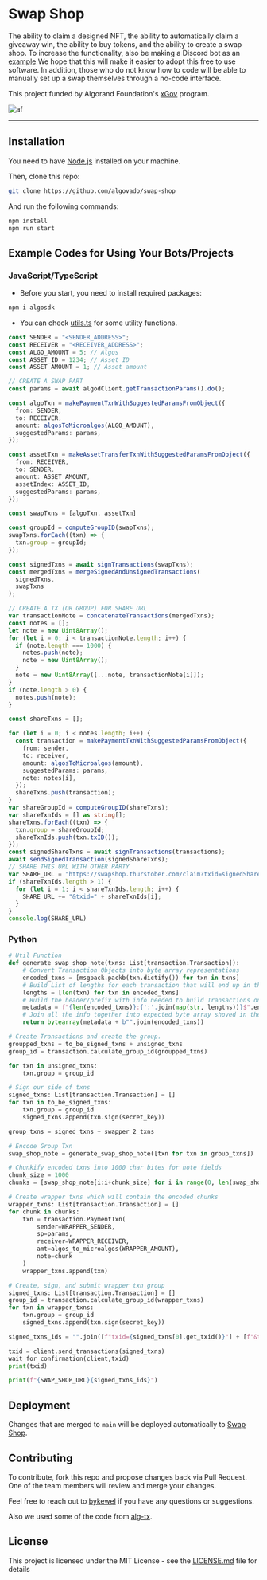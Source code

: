 # Swap Shop

The ability to claim a designed NFT, the ability to automatically claim a giveaway win, the ability to buy tokens, and the ability to create a swap shop.
To increase the functionality, also be making a Discord bot as an [example](https://github.com/algovado/swap-shop?tab=readme-ov-file#example-codes-for-using-your-botsprojects)
We hope that this will make it easier to adopt this free to use software. In addition, those who do not know how to code will be able to manually set up a swap themselves through a no-code interface.

This project funded by Algorand Foundation's [xGov](https://xgov.algorand.foundation) program.

![af](public/images/af_logo.svg)

----------

## Installation

You need to have [Node.js](https://nodejs.org/en/) installed on your machine.  

Then, clone this repo:

```bash
git clone https://github.com/algovado/swap-shop
```

And run the following commands:

```bash
npm install
npm run start
```

## Example Codes for Using Your Bots/Projects

### JavaScript/TypeScript

* Before you start, you need to install required packages:

```bash
npm i algosdk
```

* You can check [utils.ts](https://github.com/algovado/swap-shop/blob/main/src/core/utils.ts) for some utility functions.

```ts
const SENDER = "<SENDER_ADDRESS>";
const RECEIVER = "<RECEIVER_ADDRESS>";
const ALGO_AMOUNT = 5; // Algos
const ASSET_ID = 1234; // Asset ID
const ASSET_AMOUNT = 1; // Asset amount

// CREATE A SWAP PART
const params = await algodClient.getTransactionParams().do();

const algoTxn = makePaymentTxnWithSuggestedParamsFromObject({
  from: SENDER,
  to: RECEIVER,
  amount: algosToMicroalgos(ALGO_AMOUNT),
  suggestedParams: params,
});

const assetTxn = makeAssetTransferTxnWithSuggestedParamsFromObject({
  from: RECEIVER,
  to: SENDER,
  amount: ASSET_AMOUNT,
  assetIndex: ASSET_ID,
  suggestedParams: params,
});

const swapTxns = [algoTxn, assetTxn]

const groupId = computeGroupID(swapTxns);
swapTxns.forEach((txn) => {
  txn.group = groupId;
});

const signedTxns = await signTransactions(swapTxns);
const mergedTxns = mergeSignedAndUnsignedTransactions(
  signedTxns,
  swapTxns
);

// CREATE A TX (OR GROUP) FOR SHARE URL
var transactionNote = concatenateTransactions(mergedTxns);
const notes = [];
let note = new Uint8Array();
for (let i = 0; i < transactionNote.length; i++) {
  if (note.length === 1000) {
    notes.push(note);
    note = new Uint8Array();
  }
  note = new Uint8Array([...note, transactionNote[i]]);
}
if (note.length > 0) {
  notes.push(note);
}

const shareTxns = [];

for (let i = 0; i < notes.length; i++) {
  const transaction = makePaymentTxnWithSuggestedParamsFromObject({
    from: sender,
    to: receiver,
    amount: algosToMicroalgos(amount),
    suggestedParams: params,
    note: notes[i],
  });
  shareTxns.push(transaction);
}
var shareGroupId = computeGroupID(shareTxns);
var shareTxnIds = [] as string[];
shareTxns.forEach((txn) => {
  txn.group = shareGroupId;
  shareTxnIds.push(txn.txID());
});
const signedShareTxns = await signTransactions(transactions);
await sendSignedTransaction(signedShareTxns);
// SHARE THIS URL WITH OTHER PARTY
var SHARE_URL = "https://swapshop.thurstober.com/claim?txid=signedShareTxns[0]"
if (shareTxnIds.length > 1) {
  for (let i = 1; i < shareTxnIds.length; i++) {
    SHARE_URL += "&txid=" + shareTxnIds[i];
  }
}
console.log(SHARE_URL)
```
### Python
```py
# Util Function
def generate_swap_shop_note(txns: List[transaction.Transaction]):
    # Convert Transaction Objects into byte array representations
    encoded_txns = [msgpack.packb(txn.dictify()) for txn in txns]
    # Build List of lengths for each transaction that will end up in the note(s) field
    lengths = [len(txn) for txn in encoded_txns]
    # Build the header/prefix with info needed to build Transactions on the otherside
    metadata = f"{len(encoded_txns)}:{':'.join(map(str, lengths))}$".encode("utf-8") 
    # Join all the info together into expected byte array shoved in the note(s)
    return bytearray(metadata + b"".join(encoded_txns))

# Create Transactions and create the group.
groupped_txns = to_be_signed_txns + unsigned_txns
group_id = transaction.calculate_group_id(groupped_txns)

for txn in unsigned_txns:
    txn.group = group_id

# Sign our side of txns
signed_txns: List[transaction.Transaction] = []
for txn in to_be_signed_txns:
    txn.group = group_id
    signed_txns.append(txn.sign(secret_key))

group_txns = signed_txns + swapper_2_txns

# Encode Group Txn
swap_shop_note = generate_swap_shop_note([txn for txn in group_txns])  

# Chunkify encoded txns into 1000 char bites for note fields
chunk_size = 1000
chunks = [swap_shop_note[i:i+chunk_size] for i in range(0, len(swap_shop_mega_note), chunk_size)]

# Create wrapper txns which will contain the encoded chunks
wrapper_txns: List[transaction.Transaction] = []
for chunk in chunks:
    txn = transaction.PaymentTxn(
        sender=WRAPPER_SENDER,
        sp=params,
        receiver=WRAPPER_RECEIVER,
        amt=algos_to_microalgos(WRAPPER_AMOUNT),
        note=chunk
    )
    wrapper_txns.append(txn)

# Create, sign, and submit wrapper txn group
signed_txns: List[transaction.Transaction] = []
group_id = transaction.calculate_group_id(wrapper_txns)
for txn in wrapper_txns:
    txn.group = group_id
    signed_txns.append(txn.sign(secret_key))

signed_txns_ids = "".join([f"txid={signed_txns[0].get_txid()}"] + [f"&txid={txn.get_txid()}" for txn in signed_txns[1:]])

txid = client.send_transactions(signed_txns)    
wait_for_confirmation(client,txid)
print(txid)

print(f"{SWAP_SHOP_URL}{signed_txns_ids}")
```
## Deployment

Changes that are merged to `main` will be deployed automatically to [Swap Shop](https://swapshop.thurstober.com/).

## Contributing

To contribute, fork this repo and propose changes back via Pull Request.  One of the team members will review and merge your changes.  

Feel free to reach out to [bykewel](https://twitter.com/cryptolews) if you have any questions or suggestions.

Also we used some of the code from [alg-tx](https://github.com/unknown-git-user/alg-tx).

## License

This project is licensed under the MIT License - see the [LICENSE.md](LICENSE.md) file for details
